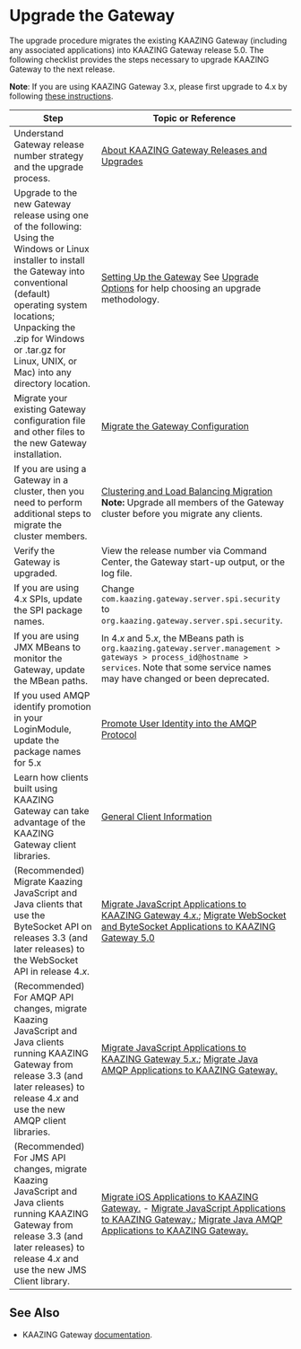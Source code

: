 Upgrade the Gateway
============================================

The upgrade procedure migrates the existing KAAZING Gateway (including any associated applications) into KAAZING Gateway release 5.0. The following checklist provides the steps necessary to upgrade KAAZING Gateway to the next release.

**Note**: If you are using KAAZING Gateway 3.x, please first upgrade to 4.x by following [these instructions](http://developer.kaazing.com/documentation/gateway/4.0/upgrade/o_upgrade.html).

| Step                                                                                                                                                                                                                                                                               | Topic or Reference                                                                                                                                                                                                                                                                                                                                            |
|------------------------------------------------------------------------------------------------------------------------------------------------------------------------------------------------------------------------------------------------------------------------------------|---------------------------------------------------------------------------------------------------------------------------------------------------------------------------------------------------------------------------------------------------------------------------------------------------------------------------------------------------------------|
| Understand Gateway release number strategy and the upgrade process.                                                                                                                                                                                                                | [About KAAZING Gateway Releases and Upgrades](c_upgrade_gw.md)                                                                                                                                                                                                                                                                                                |
| Upgrade to the new Gateway release using one of the following: Using the Windows or Linux installer to install the Gateway into conventional (default) operating system locations; Unpacking the .zip for Windows or .tar.gz for Linux, UNIX, or Mac) into any directory location. | [Setting Up the Gateway](../about/setup-guide.md) See [Upgrade Options](c_upgrade_gw.md#upgrade-options) for help choosing an upgrade methodology.                                                                                                                                                                                                         |
| Migrate your existing Gateway configuration file and other files to the new Gateway installation.                                                                                                                                                                                  | [Migrate the Gateway Configuration](p_migrate_gwconfig.md)                                                                                                                                                                                                                                                                                                    |
| If you are using a Gateway in a cluster, then you need to perform additional steps to migrate the cluster members.                                                                                                                                                                 | [Clustering and Load Balancing Migration](../high-availability/u_high_availability.md#clustering-and-load-balancing-migration) **Note:** Upgrade all members of the Gateway cluster before you migrate any clients.                                                                                                                                                                                          |
| Verify the Gateway is upgraded.                                                                                                                                                                                                                                                    | View the release number via Command Center, the Gateway start-up output, or the log file.                                                                                                                                                                                                                                                                     |
| If you are using 4.x SPIs, update the SPI package names. | Change `com.kaazing.gateway.server.spi.security` to `org.kaazing.gateway.server.spi.security`.
| If you are using JMX MBeans to monitor the Gateway, update the MBean paths.                                                                                                                                                                                                        | In 4.*x* and 5.*x*, the MBeans path is `org.kaazing.gateway.server.management > gateways > process_id@hostname > services`. Note that some service names may have changed or been deprecated. |
| If you used AMQP identify promotion in your LoginModule, update the package names for 5.x | [Promote User Identity into the AMQP Protocol](../security/p_auth_user_identity_promotion.md) |
| Learn how clients built using KAAZING Gateway can take advantage of the KAAZING Gateway client libraries.                                                                                                                                                                          | [General Client Information](../dev-general/c_general_client_information.md)                                                                                                                                                                                                                                                                                  |
| (Recommended) Migrate Kaazing JavaScript and Java clients that use the ByteSocket API on releases 3.3 (and later releases) to the WebSocket API in release 4.*x*.                                                                                                                  | [Migrate JavaScript Applications to KAAZING Gateway 4.*x*.](../javascript/p_dev_js_migrate.md); [Migrate WebSocket and ByteSocket Applications to KAAZING Gateway 5.0](../java/p_dev_java_migrate.md)                                                                                                                                                         |
| (Recommended) For AMQP API changes, migrate Kaazing JavaScript and Java clients running KAAZING Gateway from release 3.3 (and later releases) to release 4.*x* and use the new AMQP client libraries.                                                                              | [Migrate JavaScript Applications to KAAZING Gateway 5.*x*.](../javascript/p_dev_js_client_amqp.md#migrate-javascript-applications-to-kaazing-gateway-50); [Migrate Java AMQP Applications to KAAZING Gateway.](../java/p_dev_java_client_amqp.md#migrate-java-amqp-applications-to-kaazing-gateway-50)                                                                                                                                                   |
| (Recommended) For JMS API changes, migrate Kaazing JavaScript and Java clients running KAAZING Gateway from release 3.3 (and later releases) to release 4.*x* and use the new JMS Client library.                                                                                  | [Migrate iOS Applications to KAAZING Gateway.](../ios/p_dev_objc_client.md#migrate) - [Migrate JavaScript Applications to KAAZING Gateway.](../javascript/p_dev_js_client_amqp.md#migrate); [Migrate Java AMQP Applications to KAAZING Gateway.](../java/p_dev_java_client_amqp.md#migrate)                                                           |

See Also
------------------------------

-   KAAZING Gateway [documentation](../index.md).
